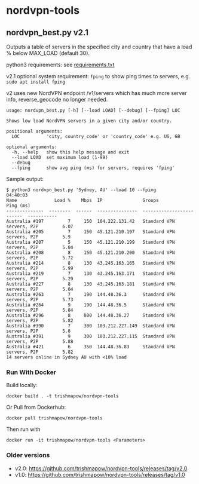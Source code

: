 # nordvpn-tools

## nordvpn_best.py v2.1
Outputs a table of servers in the specified city and country that have a load % below MAX_LOAD (default 30). 

python3 requirements: see [requirements.txt](requirements.txt)

v2.1 optional system requirement: `fping` to show ping times to servers, e.g. `sudo apt install fping`

v2 uses new NordVPN endpoint /v1/servers which has much more server info, reverse_geocode no longer needed.

```
usage: nordvpn_best.py [-h] [--load LOAD] [--debug] [--fping] LOC

Shows low load NordVPN servers in a given city and/or country.

positional arguments:
  LOC          'city, country_code' or 'country_code' e.g. US, GB

optional arguments:
  -h, --help   show this help message and exit
  --load LOAD  set maximum load (1-99)
  --debug
  --fping      show avg ping (ms) for servers, requires 'fping'
```

Sample output:
```
$ python3 nordvpn_best.py 'Sydney, AU' --load 10 --fping                                                                                    04:40:03
Name              Load %    Mbps  IP               Groups                       Ping (ms)
--------------  --------  ------  ---------------  -------------------------  -----------
Australia #197         7     150  104.222.131.42   Standard VPN servers, P2P         6.07
Australia #205         7     150  45.121.210.197   Standard VPN servers, P2P         5.9
Australia #207         5     150  45.121.210.199   Standard VPN servers, P2P         5.84
Australia #208         8     150  45.121.210.200   Standard VPN servers, P2P         5.72
Australia #214         8     130  43.245.163.165   Standard VPN servers, P2P         5.99
Australia #219         7     130  43.245.163.171   Standard VPN servers, P2P         5.29
Australia #227         8     130  43.245.163.181   Standard VPN servers, P2P         5.84
Australia #263         7     190  144.48.36.3      Standard VPN servers, P2P         5.73
Australia #264         9     190  144.48.36.5      Standard VPN servers, P2P         5.84
Australia #296         8     800  144.48.36.27     Standard VPN servers, P2P         5.82
Australia #390         7     300  103.212.227.149  Standard VPN servers, P2P         5.8
Australia #391         9     300  103.212.227.115  Standard VPN servers, P2P         5.88
Australia #421         6     350  144.48.36.83     Standard VPN servers, P2P         5.82
14 servers online in Sydney AU with <10% load
```

### Run With Docker

Build locally:
```shell
docker build . -t trishmapow/nordvpn-tools
```
Or Pull from Dockerhub:
```shell
docker pull trishmapow/nordvpn-tools
```
Then run with
```shell
docker run -it trishmapow/nordvpn-tools <Parameters>
```

### Older versions
- v2.0: https://github.com/trishmapow/nordvpn-tools/releases/tag/v2.0
- v1.0: https://github.com/trishmapow/nordvpn-tools/releases/tag/v1.0